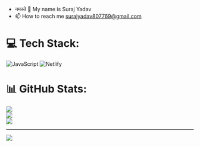 - नमस्ते 🙏 My name is Suraj Yadav
- 📫 How to reach me surajyadav807769@gmail.com

<!---
suraj826580/suraj826580 is a ✨ special ✨ repository because its `README.md` (this file) appears on your GitHub profile.
You can click the Preview link to take a look at your changes.
--->

# 💻 Tech Stack:
![JavaScript](https://img.shields.io/badge/javascript-%23323330.svg?style=plastic&logo=javascript&logoColor=%23F7DF1E) ![Netlify](https://img.shields.io/badge/netlify-%23000000.svg?style=plastic&logo=netlify&logoColor=#00C7B7)
# 📊 GitHub Stats:
![](https://github-readme-stats.vercel.app/api?username=Suraj826580&theme=dark&hide_border=false&include_all_commits=false&count_private=false)<br/>
![](https://github-readme-streak-stats.herokuapp.com/?user=Suraj826580&theme=dark&hide_border=false)<br/>
![](https://github-readme-stats.vercel.app/api/top-langs/?username=Suraj826580&theme=dark&hide_border=false&include_all_commits=false&count_private=false&layout=compact)

---
[![](https://visitcount.itsvg.in/api?id=Suraj826580&icon=0&color=0)](https://visitcount.itsvg.in)

<!-- Proudly created with GPRM ( https://gprm.itsvg.in ) -->
